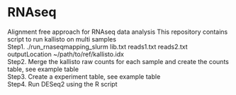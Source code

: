 # RNAseq
Alignment free approach for RNAseq data analysis
This repository contains script to run kallisto on multi samples <br/>
Step1. ./run_rnaseqmapping_slurm lib.txt reads1.txt reads2.txt outputLocation ~/path/to/ref/kallisto.idx <br/>
Step2. Merge the kallisto raw counts for each sample and create the counts table, see example table <br/>
Step3. Create a experiment table, see example table <br/>
Step4. Run DESeq2 using the R script 
